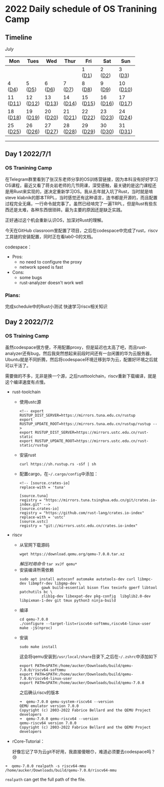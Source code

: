 # 2022 Daily schedule of OS Tranining Camp

## Timeline

*July*

| Mon               | Tues              | Wed                          | Thur                         | Fri                          | Sat               | Sun               |
| ----------------- | ----------------- | ---------------------------- | ---------------------------- | ---------------------------- | ----------------- | ----------------- |
|                   |                   |                   |                   | 1 <br> ([D1](#day-1-202271)) | 2 <br> ([D2](#day-2-202272)) | 3 <br> ([D3](#day-3-202273)) | 
|4 <br> ([D4](#day-4-202274)) | 5 <br> ([D5](#day-5-202275)) | 6 <br> ([D6](#day-6-202276)) | 7 <br> ([D7](#day-7-202277)) | 8 <br> ([D8](#day-8-202278))       | 9 <br> ([D9](#day-9-202279))            | 10 <br> ([D10](#day-10-2022710))         | 
|11  <br>  ([D11](#day-11-2022711))             | 12      <br>    ([D12](#day-12-2022712))       | 13    <br>    ([D13](#day-13-2022713))             | 14         <br>    ([D14](#day-14-2020711))        | 15        <br>    ([D15](#day-15-2022715))                    | 16    <br>     ([D16](#day-16-2022716))                       | 17    <br>      ([D17](#day-17-2022717))                       |
|18    <br>    ([D18](#day-18-2020718))            | 19   <br>     ([D19](#day-19-2022719))            | 20   <br>    ([D20](#day-20-2022720))            | 21       <br>    ([D21](#day-21-2022721))         | 22     <br>    ([D22](#day-22-2022722))                         | 23     <br>    ([D23](#day-23-2022723))                         | 24    <br>    ([D24](#day-24-2022724))                        | 
|25      <br>    ([D25](#day-25-2022725))             | 26         <br>    ([D26](#day-26-2022726))           | 27         <br>    ([D27](#day-27-2022727))           | 28       <br>    ([D28](#day-28-2022728))           | 29         <br>    ([D29](#day-29-2022729))                    | 30        <br>    ([D30](#day-30-2022730))                     | 31     <br>    ([D31](#day-31-2022731))                           |

------

## Day 1 2022/7/1

### OS Tranining Camp

在Telegram群里看到了张汉东老师分享的OS训练营链接，因为本科没有好好学习OS课程，最近又看了蒋炎岩老师的几节网课，深受感触，最关键的是这门课程还是用Rust来实现的，遂决定重新学习OS。我从去年就入坑了Rust，当时就是啃steve klabnik的那本TRPL，当时感觉还有这种语言，连书都是开源的，而且配置过程完全无痛，一行命令就完事了。虽然已经啃完了一遍TRPL，但是Rust有些东西还是太难，各种东西很琐碎。最为主要的原因还是缺乏实践。

正好通过这个机会重新认识OS，加深对Rust的理解。

今天在GitHub classroom里配置了项目，之后在codespace中完成了rust，riscv工具链的安装配置，同时正在看lab0-0的文档。

codespace：
* Pros:
    * no need to configure the proxy
    * network speed is fast
* Cons:
    * some bugs
    * rust-analyzer doesn't work well

### Plans: 

完成schedule中的Rust小测试
快速学习riscv相关知识

## Day 2 2022/7/2

### OS Training Camp

虽然codespace很方便，不用配置proxy，但是延迟也太高了吧，而且rust-analyzer还有bug，然后我突然想起来前段时间还有一台闲置的华为云服务器，Ubuntu就是不同折腾，然后将codespace环境迁移到华为云，配置好环境之后就可以干活了。

需要做的不多，无非是换一个源，之后rusttoolchain，riscv重新下载编译，就是这个编译速度有点慢。

* rust-toolchain
  * 使用ustc源
    
    ```shell
    <!-- export RUSTUP_DIST_SERVER=https://mirrors.tuna.edu.cn/rustup
    export RUSTUP_UPDATE_ROOT=https://mirrors.tuna.edu.cn/rustup/rustup -->
    export RUSTUP_DIST_SERVER=https://mirrors.ustc.edu.cn/rust-static
    export RUSTUP_UPDATE_ROOT=https://mirrors.ustc.edu.cn/rust-static/rustup
    ```
  * 安装rust
    ```shell
    curl https://sh.rustup.rs -sSf | sh
    ```
  * 配置cargo，在`~/.cargo/config`中添加：
    ```shell
    <!-- [source.crates-io]
    replace-with = 'tuna'

    [source.tuna]
    registry = "https://mirrors.tuna.tsinghua.edu.cn/git/crates.io-index.git" -->
    [source.crates-io]
    registry = "https://github.com/rust-lang/crates.io-index"
    replace-with = 'ustc'
    [source.ustc]
    registry = "git://mirrors.ustc.edu.cn/crates.io-index"
    ```
* riscv
  * 从官网下载源码
    ```shell
    wget https://download.qemu.org/qemu-7.0.0.tar.xz
    ```
    *解压时用命令* `tar xvJf qemu*`
  * 安装编译所需依赖
    ```shell
    sudo apt install autoconf automake autotools-dev curl libmpc-dev libmpfr-dev libgmp-dev \
              gawk build-essential bison flex texinfo gperf libtool patchutils bc \
              zlib1g-dev libexpat-dev pkg-config  libglib2.0-dev libpixman-1-dev git tmux python3 ninja-build
    ```
  * 编译
    ```shell
    cd qemu-7.0.0
    ./configure --target-list=riscv64-softmmu,riscv64-linux-user
    make -j$(nproc)
    ```
  * 安装
    ```shell
    sudo make install
    ```
    这会将qemu安装到`/usr/local/share`目录下,之后在`~/.zshrc`中添加如下
    ```shell
    export PATH=$PATH:/home/aucker/Downloads/build/qemu-7.0.0/riscv64-softmmu
    export PATH=$PATH:/home/aucker/Downloads/build/qemu-7.0.0/riscv64-linux-user
    export PATH=$PATH:/home/aucker/Downloads/build/qemu-7.0.0
    ```
    之后确认riscv的版本
    ```shell
    ➜  qemu-7.0.0 qemu-system-riscv64 --version
    QEMU emulator version 7.0.0
    Copyright (c) 2003-2022 Fabrice Bellard and the QEMU Project developers
    ➜  qemu-7.0.0 qemu-riscv64 --version
    qemu-riscv64 version 7.0.0
    Copyright (c) 2003-2022 Fabrice Bellard and the QEMU Project developers
    ```

* rCore-Tutorial：

    好像忘记了华为云git不好用，我直接傻眼😯，难道必须要去codespace吗？:cry:

```shell
➜  qemu-7.0.0 realpath -s riscv64-mmu
/home/aucker/Downloads/build/qemu-7.0.0/riscv64-mmu
```
`realpath` can get the full path of the file.

